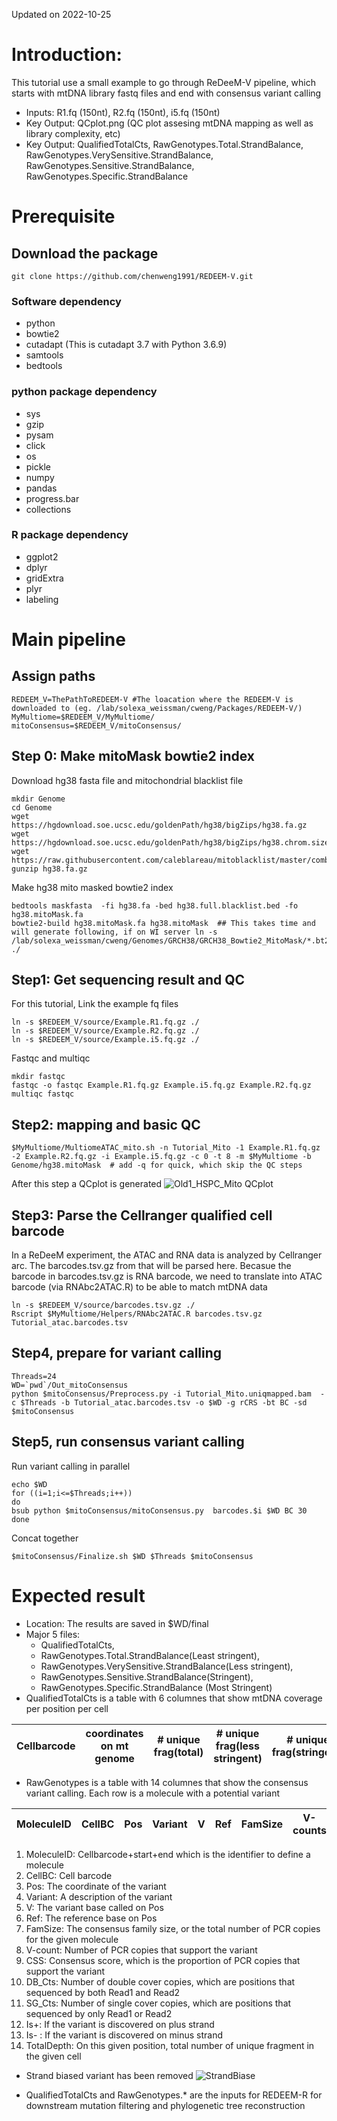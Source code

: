 Updated on 2022-10-25
# Introduction:
This tutorial use a small example to go through ReDeeM-V pipeline, which starts with mtDNA library fastq files and end with consensus variant calling 
- Inputs: R1.fq (150nt), R2.fq (150nt), i5.fq (150nt)
- Key Output: QCplot.png (QC plot assesing mtDNA mapping as well as library complexity, etc)
- Key Output: QualifiedTotalCts, RawGenotypes.Total.StrandBalance, RawGenotypes.VerySensitive.StrandBalance, RawGenotypes.Sensitive.StrandBalance, RawGenotypes.Specific.StrandBalance
            

# Prerequisite 

## Download the package
```console
git clone https://github.com/chenweng1991/REDEEM-V.git
```

### Software dependency 
- python
- bowtie2
- cutadapt (This is cutadapt 3.7 with Python 3.6.9)
- samtools
- bedtools

### python package dependency
- sys
- gzip
- pysam
- click
- os
- pickle
- numpy
- pandas
- progress.bar
- collections

### R package dependency
- ggplot2
- dplyr
- gridExtra
- plyr
- labeling

# Main pipeline
## Assign paths
```console
REDEEM_V=ThePathToREDEEM-V #The loacation where the REDEEM-V is downloaded to (eg. /lab/solexa_weissman/cweng/Packages/REDEEM-V/)
MyMultiome=$REDEEM_V/MyMultiome/
mitoConsensus=$REDEEM_V/mitoConsensus/
```
## Step 0: Make mitoMask bowtie2 index
Download hg38 fasta file and mitochondrial blacklist file 
```console
mkdir Genome
cd Genome
wget https://hgdownload.soe.ucsc.edu/goldenPath/hg38/bigZips/hg38.fa.gz 
wget https://hgdownload.soe.ucsc.edu/goldenPath/hg38/bigZips/hg38.chrom.sizes
wget https://raw.githubusercontent.com/caleblareau/mitoblacklist/master/combinedBlacklist/hg38.full.blacklist.bed
gunzip hg38.fa.gz
```
Make hg38 mito masked bowtie2 index
```console
bedtools maskfasta  -fi hg38.fa -bed hg38.full.blacklist.bed -fo hg38.mitoMask.fa
bowtie2-build hg38.mitoMask.fa hg38.mitoMask  ## This takes time and will generate following, if on WI server ln -s /lab/solexa_weissman/cweng/Genomes/GRCH38/GRCH38_Bowtie2_MitoMask/*.bt2 ./
```

## Step1: Get sequencing result and QC 
For this tutorial, Link the example fq files
```console
ln -s $REDEEM_V/source/Example.R1.fq.gz ./
ln -s $REDEEM_V/source/Example.R2.fq.gz ./
ln -s $REDEEM_V/source/Example.i5.fq.gz ./
```
Fastqc and multiqc
```console
mkdir fastqc
fastqc -o fastqc Example.R1.fq.gz Example.i5.fq.gz Example.R2.fq.gz
multiqc fastqc
```
## Step2: mapping and basic QC
```console
$MyMultiome/MultiomeATAC_mito.sh -n Tutorial_Mito -1 Example.R1.fq.gz -2 Example.R2.fq.gz -i Example.i5.fq.gz -c 0 -t 8 -m $MyMultiome -b Genome/hg38.mitoMask  # add -q for quick, which skip the QC steps
```
After this step a QCplot is generated
![Old1_HSPC_Mito QCplot](https://user-images.githubusercontent.com/43254272/198318936-1c7f1f4b-c203-4b93-8997-b1d82adc3b62.png)

## Step3: Parse the Cellranger qualified cell barcode
In a ReDeeM experiment, the ATAC and RNA data is analyzed by Cellranger arc. The barcodes.tsv.gz from that will be parsed here.
Becasue the barcode in barcodes.tsv.gz is RNA barcode, we need to translate into ATAC barcode (via RNAbc2ATAC.R) to be able to match mtDNA data
```console
ln -s $REDEEM_V/source/barcodes.tsv.gz ./
Rscript $MyMultiome/Helpers/RNAbc2ATAC.R barcodes.tsv.gz Tutorial_atac.barcodes.tsv
```
## Step4, prepare for variant calling
```console
Threads=24
WD=`pwd`/Out_mitoConsensus
python $mitoConsensus/Preprocess.py -i Tutorial_Mito.uniqmapped.bam  -c $Threads -b Tutorial_atac.barcodes.tsv -o $WD -g rCRS -bt BC -sd $mitoConsensus
```
## Step5, run consensus variant calling
Run variant calling in parallel
```console
echo $WD
for ((i=1;i<=$Threads;i++))
do
bsub python $mitoConsensus/mitoConsensus.py  barcodes.$i $WD BC 30
done
```
Concat together
```console
$mitoConsensus/Finalize.sh $WD $Threads $mitoConsensus
```

# Expected result
- Location: The results are saved in $WD/final
- Major 5 files: 
  - QualifiedTotalCts, 
  - RawGenotypes.Total.StrandBalance(Least stringent), 
  - RawGenotypes.VerySensitive.StrandBalance(Less stringent), 
  - RawGenotypes.Sensitive.StrandBalance(Stringent), 
  - RawGenotypes.Specific.StrandBalance (Most Stringent)
- QualifiedTotalCts is a table with 6 columnes that show mtDNA coverage per position per cell

| Cellbarcode| coordinates on mt genome|# unique frag(total)|# unique frag(less stringent)|# unique frag(stringent)|# unique frag(very stringent)|
| ------------- |----------------------|--------------------|-----------------------------|------------------------|-----------------------------|

- RawGenotypes is a table with 14 columnes that show the consensus variant calling.  Each row is a molecule with a potential variant

|MoleculeID | CellBC | Pos | Variant | V | Ref | FamSize | V-counts | CSS | DB_Cts | SG_Cts | Is+ | Is- | TotalDepth|
|-----------|--------|-----|--------|---------|----------|---------|---------|-----|--------|---------|-----|-----|-----------|

1. MoleculeID: Cellbarcode+start+end which is the identifier to define a molecule
2. CellBC: Cell barcode
3. Pos: The coordinate of the variant
4. Variant: A description of the variant
5. V: The variant base called on Pos
6. Ref: The reference base on Pos
7. FamSize: The consensus family size, or the total number of PCR copies for the given molecule
8. V-count: Number of PCR copies that support the variant
9. CSS: Consensus score, which is the proportion of PCR copies that support the variant
10. DB_Cts: Number of double cover copies, which are positions that sequenced by both Read1 and Read2
11. SG_Cts: Number of single cover copies, which are positions that sequenced by only Read1 or Read2
12. Is+: If the variant is discovered on plus strand
13. Is- : If the variant is discovered on minus strand
14. TotalDepth: On this given position, total number of unique fragment in the given cell

- Strand biased variant has been removed 
![StrandBiase](https://user-images.githubusercontent.com/43254272/198328824-40977739-6fdf-4813-9461-9c5bee18d53a.png)

- QualifiedTotalCts and RawGenotypes.* are the inputs for REDEEM-R for downstream mutation filtering and phylogenetic tree reconstruction



